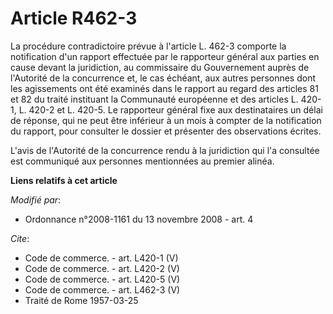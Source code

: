 # Article R462-3

La procédure contradictoire prévue à l'article L. 462-3 comporte la notification d'un rapport effectuée par le rapporteur
général aux parties en cause devant la juridiction, au commissaire du Gouvernement auprès de l'Autorité de la concurrence et,
le cas échéant, aux autres personnes dont les agissements ont été examinés dans le rapport au regard des articles 81 et 82 du
traité instituant la Communauté européenne et des articles L. 420-1, L. 420-2 et L. 420-5. Le rapporteur général fixe aux
destinataires un délai de réponse, qui ne peut être inférieur à un mois à compter de la notification du rapport, pour
consulter le dossier et présenter des observations écrites.

L'avis de l'Autorité de la concurrence rendu à la juridiction qui l'a consultée est communiqué aux personnes mentionnées au
premier alinéa.

**Liens relatifs à cet article**

_Modifié par_:

  - Ordonnance n°2008-1161 du 13 novembre 2008 - art. 4

_Cite_:

  - Code de commerce. - art. L420-1 (V)
  - Code de commerce. - art. L420-2 (V)
  - Code de commerce. - art. L420-5 (V)
  - Code de commerce. - art. L462-3 (V)
  - Traité de Rome 1957-03-25
